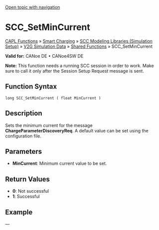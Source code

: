 [Open topic with navigation](../../../../../CANoeDEFamily.htm#Topics/CAPLFunctions/SmartCharging/Functions/CAPLfunctionSCCSetMinCurrent.md)

# SCC_SetMinCurrent

[CAPL Functions](../../CAPLfunctions.md) » [Smart Charging](../CAPLFunctionsSmartChargingOverview.md) » [SCC Modeling Libraries (Simulation Setup)](../CAPLFunctionsSmartChargingOverview.md#BMNodeayerDLL) » [V2G Simulation Data](../CAPLFunctionsSmartChargingOverview.md#V2GSimDataWrite) » [Shared Functions](../CAPLFunctionsSmartChargingOverview.md#V2GSimDataWrite) » SCC_SetMinCurrent

**Valid for:** CANoe DE • CANoe4SW DE

**Note:** This function needs a running SCC session in order to work. Make sure to call it only after the Session Setup Request message is sent.

## Function Syntax

```
long SCC_SetMinCurrent ( float MinCurrent )
```

## Description

Sets the minimum current for the message **ChargeParameterDiscoveryReq**. A default value can be set using the configuration file.

## Parameters

- **MinCurrent**: Minimum current value to be set.

## Return Values

- **0**: Not successful
- **1**: Successful

## Example

—